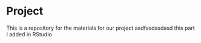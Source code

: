 # Project
This is a repository for the materials for our project
asdfasdasdasd
this part I added in RStudio